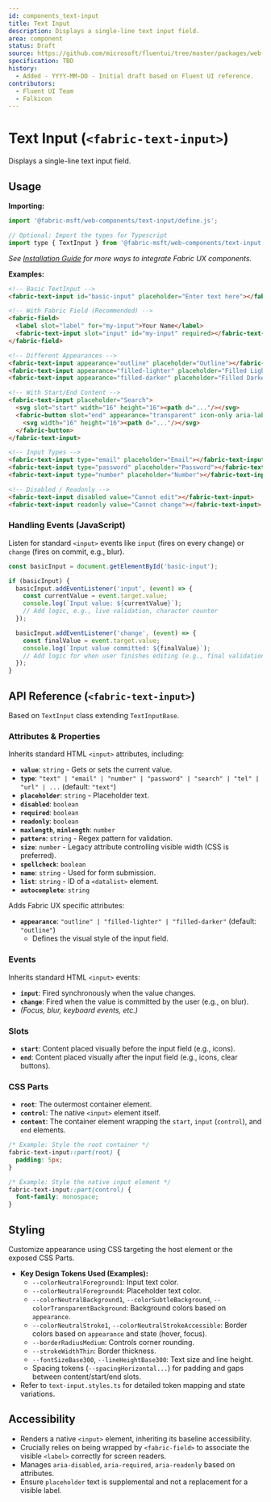 ```yaml
---
id: components_text-input
title: Text Input
description: Displays a single-line text input field.
area: component
status: Draft
source: https://github.com/microsoft/fluentui/tree/master/packages/web-components/src/text-input
specification: TBD
history:
  - Added - YYYY-MM-DD - Initial draft based on Fluent UI reference.
contributors:
  - Fluent UI Team
  - Falkicon
---
```


# Text Input (`<fabric-text-input>`)

Displays a single-line text input field.

## Usage

**Importing:**

```javascript
import '@fabric-msft/web-components/text-input/define.js';

// Optional: Import the types for Typescript
import type { TextInput } from '@fabric-msft/web-components/text-input';
```

*See [Installation Guide](../../guides/installation.md) for more ways to integrate Fabric UX components.*

**Examples:**

```html
<!-- Basic TextInput -->
<fabric-text-input id="basic-input" placeholder="Enter text here"></fabric-text-input>

<!-- With Fabric Field (Recommended) -->
<fabric-field>
  <label slot="label" for="my-input">Your Name</label>
  <fabric-text-input slot="input" id="my-input" required></fabric-text-input>
</fabric-field>

<!-- Different Appearances -->
<fabric-text-input appearance="outline" placeholder="Outline"></fabric-text-input>
<fabric-text-input appearance="filled-lighter" placeholder="Filled Lighter"></fabric-text-input>
<fabric-text-input appearance="filled-darker" placeholder="Filled Darker"></fabric-text-input>

<!-- With Start/End Content -->
<fabric-text-input placeholder="Search">
  <svg slot="start" width="16" height="16"><path d="..."/></svg>
  <fabric-button slot="end" appearance="transparent" icon-only aria-label="Clear search">
    <svg width="16" height="16"><path d="..."/></svg>
  </fabric-button>
</fabric-text-input>

<!-- Input Types -->
<fabric-text-input type="email" placeholder="Email"></fabric-text-input>
<fabric-text-input type="password" placeholder="Password"></fabric-text-input>
<fabric-text-input type="number" placeholder="Number"></fabric-text-input>

<!-- Disabled / Readonly -->
<fabric-text-input disabled value="Cannot edit"></fabric-text-input>
<fabric-text-input readonly value="Cannot change"></fabric-text-input>
```

### Handling Events (JavaScript)

Listen for standard `<input>` events like `input` (fires on every change) or `change` (fires on commit, e.g., blur).

```javascript
const basicInput = document.getElementById('basic-input');

if (basicInput) {
  basicInput.addEventListener('input', (event) => {
    const currentValue = event.target.value;
    console.log(`Input value: ${currentValue}`);
    // Add logic, e.g., live validation, character counter
  });

  basicInput.addEventListener('change', (event) => {
    const finalValue = event.target.value;
    console.log(`Input value committed: ${finalValue}`);
    // Add logic for when user finishes editing (e.g., final validation)
  });
}
```

## API Reference (`<fabric-text-input>`)

Based on `TextInput` class extending `TextInputBase`.

### Attributes & Properties

Inherits standard HTML `<input>` attributes, including:

*   **`value`**: `string` - Gets or sets the current value.
*   **`type`**: `"text" | "email" | "number" | "password" | "search" | "tel" | "url" | ...` (default: `"text"`)
*   **`placeholder`**: `string` - Placeholder text.
*   **`disabled`**: `boolean`
*   **`required`**: `boolean`
*   **`readonly`**: `boolean`
*   **`maxlength`**, **`minlength`**: `number`
*   **`pattern`**: `string` - Regex pattern for validation.
*   **`size`**: `number` - Legacy attribute controlling visible width (CSS is preferred).
*   **`spellcheck`**: `boolean`
*   **`name`**: `string` - Used for form submission.
*   **`list`**: `string` - ID of a `<datalist>` element.
*   **`autocomplete`**: `string`

Adds Fabric UX specific attributes:

*   **`appearance`**: `"outline" | "filled-lighter" | "filled-darker"` (default: `"outline"`)
    *   Defines the visual style of the input field.

### Events

Inherits standard HTML `<input>` events:

*   **`input`**: Fired synchronously when the value changes.
*   **`change`**: Fired when the value is committed by the user (e.g., on blur).
*   *(Focus, blur, keyboard events, etc.)*

### Slots

*   **`start`**: Content placed visually before the input field (e.g., icons).
*   **`end`**: Content placed visually after the input field (e.g., icons, clear buttons).

### CSS Parts

*   **`root`**: The outermost container element.
*   **`control`**: The native `<input>` element itself.
*   **`content`**: The container element wrapping the `start`, `input` (`control`), and `end` elements.

```css
/* Example: Style the root container */
fabric-text-input::part(root) {
  padding: 5px;
}

/* Example: Style the native input element */
fabric-text-input::part(control) {
  font-family: monospace;
}
```

## Styling

Customize appearance using CSS targeting the host element or the exposed CSS Parts.

*   **Key Design Tokens Used (Examples):**
    *   `--colorNeutralForeground1`: Input text color.
    *   `--colorNeutralForeground4`: Placeholder text color.
    *   `--colorNeutralBackground1`, `--colorSubtleBackground`, `--colorTransparentBackground`: Background colors based on `appearance`.
    *   `--colorNeutralStroke1`, `--colorNeutralStrokeAccessible`: Border colors based on `appearance` and state (hover, focus).
    *   `--borderRadiusMedium`: Controls corner rounding.
    *   `--strokeWidthThin`: Border thickness.
    *   `--fontSizeBase300`, `--lineHeightBase300`: Text size and line height.
    *   Spacing tokens (`--spacingHorizontal...`) for padding and gaps between content/start/end slots.
*   Refer to `text-input.styles.ts` for detailed token mapping and state variations.

## Accessibility

*   Renders a native `<input>` element, inheriting its baseline accessibility.
*   Crucially relies on being wrapped by `<fabric-field>` to associate the visible `<label>` correctly for screen readers.
*   Manages `aria-disabled`, `aria-required`, `aria-readonly` based on attributes.
*   Ensure `placeholder` text is supplemental and not a replacement for a visible label. 